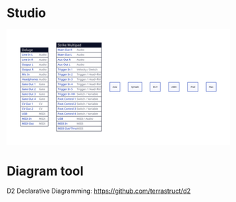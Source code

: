 # Studio
![Diagram of studio](studio.svg)

# Diagram tool
D2 Declarative Diagramming: https://github.com/terrastruct/d2
